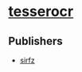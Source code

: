 # [tesserocr](https://pypi.org/project/tesserocr)



## Publishers
- [sirfz](https://pypi.org/user/sirfz)

